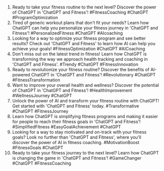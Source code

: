1. Ready to take your fitness routine to the next level? Discover the power of ChatGPT in 'ChatGPT and Fitness'! #FitnessCoaching #ChatGPT #ProgramOptimization
2. Tired of generic workout plans that don't fit your needs? Learn how ChatGPT can help you personalize your fitness journey in 'ChatGPT and Fitness'! #PersonalizedFitness #ChatGPT #AIcoaching
3. Looking for a way to optimize your fitness program and see better results? Check out 'ChatGPT and Fitness' to learn how AI can help you achieve your goals! #FitnessOptimization #ChatGPT #AICoaching
4. Don't miss out on the latest trend in fitness! Learn how ChatGPT is transforming the way we approach health tracking and coaching in 'ChatGPT and Fitness'. #Trendy #ChatGPT #FitnessInnovation
5. Ready to revolutionize your fitness routine? Discover the benefits of AI-powered ChatGPT in 'ChatGPT and Fitness'! #Revolutionary #ChatGPT #FitnessTransformation
6. Want to improve your overall health and wellness? Discover the potential of ChatGPT in 'ChatGPT and Fitness'! #HealthImprovement #WellnessJourney #ChatGPT
7. Unlock the power of AI and transform your fitness routine with ChatGPT! Get started with 'ChatGPT and Fitness' today. #Transformative #ChatGPT #FitnessJourney
8. Learn how ChatGPT is simplifying fitness programs and making it easier for people to reach their fitness goals in 'ChatGPT and Fitness'! #SimplifiedFitness #EasyGoalAchievement #ChatGPT
9. Looking for a way to stay motivated and on-track with your fitness goals? Look no further than 'ChatGPT and Fitness', where you'll discover the power of AI in fitness coaching. #MotivationBoost #FitnessGoals #ChatGPT
10. Ready to take your fitness journey to the next level? Learn how ChatGPT is changing the game in 'ChatGPT and Fitness'! #GameChanger #ChatGPT #FitnessCoaching
